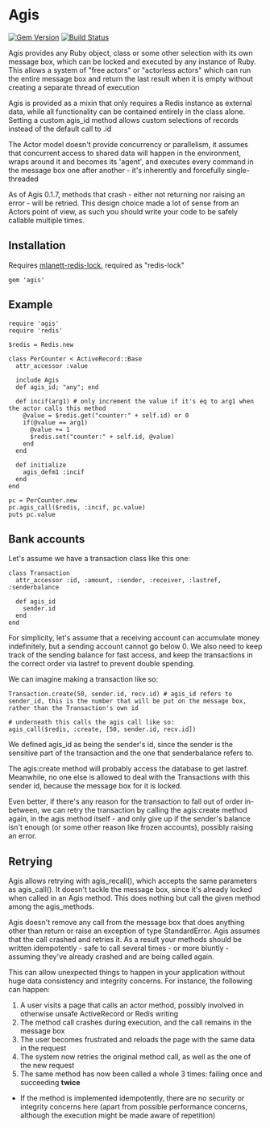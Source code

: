Agis
====

[![Gem Version](https://badge.fury.io/rb/agis.svg)](http://badge.fury.io/rb/agis)
[![Build Status](https://travis-ci.org/gert7/agis.svg)](https://travis-ci.org/gert7/agis)

Agis provides any Ruby object, class or some other selection with its own message box, which can be locked and executed by any instance of Ruby. This allows a system of "free actors" or "actorless actors" which can run the entire message box and return the last result when it is empty without creating a separate thread of execution

Agis is provided as a mixin that only requires a Redis instance as external data, while all functionality can be contained entirely in the class alone. Setting a custom agis_id method allows custom selections of records instead of the default call to .id

The Actor model doesn't provide concurrency or parallelism, it assumes that concurrent access to shared data will happen in the environment, wraps around it and becomes its 'agent', and executes every command in the message box one after another - it's inherently and forcefully single-threaded 

As of Agis 0.1.7, methods that crash - either not returning nor raising an error - will be retried. This design choice made a lot of sense from an Actors point of view, as such you should write your code to be safely callable multiple times.

Installation
---

Requires [mlanett-redis-lock](http://www.github.com/mlanett/redis-lock), required as "redis-lock"

    gem 'agis'

Example
---

    require 'agis'
    require 'redis'
    
    $redis = Redis.new
    
    class PerCounter < ActiveRecord::Base
      attr_accessor :value
      
      include Agis
      def agis_id; "any"; end
      
      def incif(arg1) # only increment the value if it's eq to arg1 when the actor calls this method
        @value = $redis.get("counter:" + self.id) or 0
        if(@value == arg1)
          @value += 1
          $redis.set("counter:" + self.id, @value)
        end
      end
      
      def initialize
        agis_defm1 :incif 
      end
    end
    
    pc = PerCounter.new
    pc.agis_call($redis, :incif, pc.value)
    puts pc.value

Bank accounts
--------

Let's assume we have a transaction class like this one:

    class Transaction
      attr_accessor :id, :amount, :sender, :receiver, :lastref, :senderbalance
      
      def agis_id
        sender.id
      end
    end

For simplicity, let's assume that a receiving account can accumulate money indefinitely, but a sending account cannot go below 0. We also need to keep track of the sending balance for fast access, and keep the transactions in the correct order via lastref to prevent double spending.

We can imagine making a transaction like so:

    Transaction.create(50, sender.id, recv.id) # agis_id refers to sender_id, this is the number that will be put on the message box, rather than the Transaction's own id
    
    # underneath this calls the agis call like so:
    agis_call($redis, :create, [50, sender.id, recv.id])

We defined agis_id as being the sender's id, since the sender is the sensitive part of the transaction and the one that senderbalance refers to.

The agis:create method will probably access the database to get lastref. Meanwhile, no one else is allowed to deal with the Transactions with this sender id, because the message box for it is locked.

Even better, if there's any reason for the transaction to fall out of order in-between, we can retry the transaction by calling the agis:create method again, in the agis method itself - and only give up if the sender's balance isn't enough (or some other reason like frozen accounts), possibly raising an error.

Retrying
--------

Agis allows retrying with agis_recall(), which accepts the same parameters as agis_call(). It doesn't tackle the message box, since it's already locked when called in an Agis method. This does nothing but call the given method among the agis_methods.

Agis doesn't remove any call from the message box that does anything other than return or raise an exception of type StandardError. Agis assumes that the call crashed and retries it. As a result your methods should be written idempotently - safe to call several times - or more bluntly - assuming they've already crashed and are being called again.

This can allow unexpected things to happen in your application without huge data consistency and integrity concerns. For instance, the following can happen:

1. A user visits a page that calls an actor method, possibly involved in otherwise unsafe ActiveRecord or Redis writing
2. The method call crashes during execution, and the call remains in the message box
3. The user becomes frustrated and reloads the page with the same data in the request
4. The system now retries the original method call, as well as the one of the new request
5. The same method has now been called a whole 3 times: failing once and succeeding <b>twice</b>
- If the method is implemented idempotently, there are no security or integrity concerns here (apart from possible performance concerns, although the execution might be made aware of repetition)

